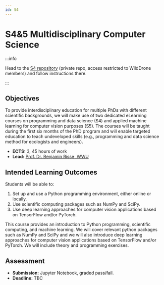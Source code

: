```yaml
---
id: S4
---
```


# S4&5 Multidisciplinary Computer Science

:::info

Head to the [S4 repository](https://github.com/WildDrone/S4) (private repo, access restricted to WildDrone members) and follow instructions there.

::: 

## Objectives
To provide interdisciplinary education for multiple PhDs with different scientific backgrounds, we will make use of two dedicated eLearning courses on programming and data science (S4) and applied machine learning for computer vision purposes (S5). The courses will be taught during the first six months of the PhD program and will enable targeted education to teach undeveloped skills (e.g., programming and data science method for ecologists and engineers).

* **ECTS:** 3, 45 hours of work
* **Lead:** [Prof. Dr. Benjamin Risse, WWU](https://www.uni-muenster.de/Geoinformatics.cvmls/people/risse.shtml)

## Intended Learning Outcomes

Students will be able to:

1. Set up and use a Python programming environment, either online or locally.
2. Use scientific computing packages such as NumPy and SciPy.
3. Use deep learning approaches for computer vision applications based on TensorFlow and/or PyTorch.

This course provides an introduction to Python programming, scientific computing, and machine learning. We will cover relevant python packages such as NumPy and SciPy and we will also introduce deep learning approaches for computer vision applications based on TensorFlow and/or PyTorch. We will include theory and programming exercises.

## Assessment
* **Submission:** Jupyter Notebook, graded pass/fail.
* **Deadline:** TBC